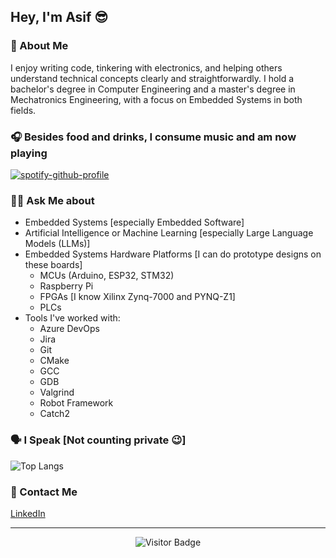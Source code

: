 ## Hey, I'm Asif 😎

### 🌱 About Me 
I enjoy writing code, tinkering with electronics, and helping others understand technical concepts clearly and straightforwardly. I hold a bachelor's degree in Computer Engineering and a master's degree in Mechatronics Engineering, with a focus on Embedded Systems in both fields.

### 🎧 Besides food and drinks, I consume music and am now playing
[![spotify-github-profile](https://spotify-github-profile.kittinanx.com/api/view?uid=nw5elxc8nvs698q9ea0sc1k7a&cover_image=true&theme=novatorem&show_offline=false&background_color=121212&interchange=false&bar_color=53b14f&bar_color_cover=false)](https://github.com/kittinan/spotify-github-profile)

### 🙋‍♂️ Ask Me about 
- Embedded Systems [especially Embedded Software]
- Artificial Intelligence or Machine Learning [especially Large Language Models (LLMs)]
- Embedded Systems Hardware Platforms [I can do prototype designs on these boards]
  - MCUs (Arduino, ESP32, STM32)
  - Raspberry Pi
  - FPGAs [I know Xilinx Zynq-7000 and PYNQ-Z1]
  - PLCs
- Tools I've worked with:
  - Azure DevOps
  - Jira
  - Git
  - CMake
  - GCC
  - GDB
  - Valgrind
  - Robot Framework
  - Catch2

### 🗣 I Speak [Not counting private 😉]

![Top Langs](https://github-readme-stats.vercel.app/api/top-langs/?username=mechasif&layout=compact)

### 🤙 Contact Me 

[LinkedIn](https://www.linkedin.com/in/mechasif/)

---

<p align="center">
  <img src="https://komarev.com/ghpvc/?username=mechasif&label=PROFILE+VIEWS&color=grey&style=flat&abbreviated=true" alt="Visitor Badge"/>
</p>


<!--

To Be Added:

[![Spotify](https://novatorem-iota-eight.vercel.app/api/spotify)](https://open.spotify.com/user/USER_NAME)

### I Craft with 🔨

![GitHub](https://img.shields.io/badge/-GitHub-000000?style=flat&logo=github&logoColor=000000&labelColor=ffffff)


**mechasif/mechasif** is a ✨ _special_ ✨ repository because its `README.md` (this file) appears on your GitHub profile.

Here are some ideas to get you started:

- 🔭 I’m currently working on ...
- 🌱 I’m currently learning ...
- 👯 I’m looking to collaborate on ...
- 🤔 I’m looking for help with ...
- 💬 Ask me about ...
- 📫 How to reach me: ...
- 😄 Pronouns: ...
- ⚡ Fun fact: ...

![GitHub streak stats](https://streak-stats.demolab.com/?user=mechasif)

[![Anurag's GitHub stats](https://github-readme-stats.vercel.app/api?username=mechasif)](https://github.com/anuraghazra/github-readme-stats)
-->
